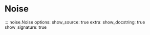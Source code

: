 # Noise

::: noise.Noise
    options:
        show_source: true
        extra:
            show_docstring: true
            show_signature: true
